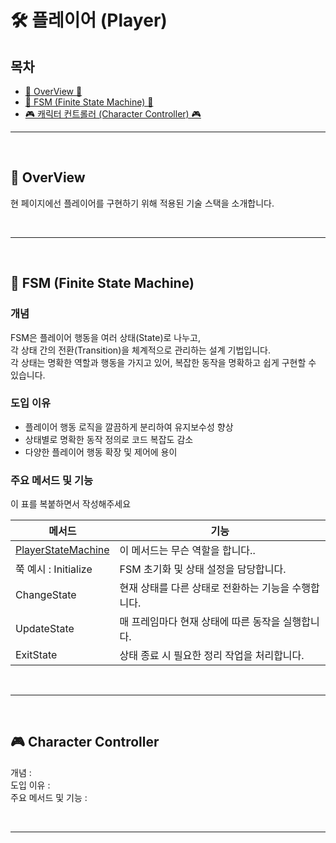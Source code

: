 # 🛠️ 플레이어 (Player)


## 목차

- [🌙 OverView 🌙](#overview)
- [🤖 FSM (Finite State Machine) 🤖](#fsm)
- [🎮 캐릭터 컨트롤러 (Character Controller) 🎮](#character-controller)

---

<br>

<a name="overview"></a>
## 🌙 OverView

현 페이지에선 플레이어를 구현하기 위해 적용된 기술 스택을 소개합니다.

<br>

---

<br>

<a name="fsm"></a>
## 🤖 FSM (Finite State Machine)

### 개념

FSM은 플레이어 행동을 여러 상태(State)로 나누고,  
각 상태 간의 전환(Transition)을 체계적으로 관리하는 설계 기법입니다.  
각 상태는 명확한 역할과 행동을 가지고 있어, 복잡한 동작을 명확하고 쉽게 구현할 수 있습니다.

### 도입 이유

- 플레이어 행동 로직을 깔끔하게 분리하여 유지보수성 향상
- 상태별로 명확한 동작 정의로 코드 복잡도 감소
- 다양한 플레이어 행동 확장 및 제어에 용이

### 주요 메서드 및 기능

이 표를 복붙하면서 작성해주세요

| 메서드                                                                                                                                   | 기능                  |
|---------------------------------------------------------------------------------------------------------------------------------------|---------------------|
| [PlayerStateMachine](https://github.com/Neronem/TheLastOne_Public/blob/main/Scripts/Entity/Scripts/Player/StateMachineScripts/PlayerStateMachine.cs#L30) | 이 메서드는 무슨 역할을 합니다.. |
| 쭉 예시 : Initialize                                                                                                                     | FSM 초기화 및 상태 설정을 담당합니다. |
| ChangeState                                                                                                                           | 현재 상태를 다른 상태로 전환하는 기능을 수행합니다. |
| UpdateState                                                                                                                           | 매 프레임마다 현재 상태에 따른 동작을 실행합니다. |
| ExitState                                                                                                                             | 상태 종료 시 필요한 정리 작업을 처리합니다. |

<br>

---

<br>

<a name="character-controller"></a>
## 🎮 Character Controller

개념 :
<br>
도입 이유 :
<br>
주요 메서드 및 기능 :

<br>

---